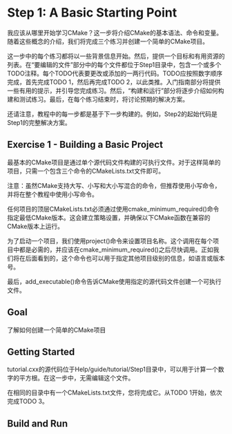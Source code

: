 # Step 1: A Basic Starting Point
我应该从哪里开始学习CMake？这一步将介绍CMake的基本语法、命令和变量。随着这些概念的介绍，我们将完成三个练习并创建一个简单的CMake项目。

这一步中的每个练习都将以一些背景信息开始。然后，提供一个目标和有用资源的列表。在“要编辑的文件”部分中的每个文件都位于Step1目录中，包含一个或多个TODO注释。每个TODO代表要更改或添加的一两行代码。TODO应按照数字顺序完成，首先完成TODO 1，然后再完成TODO 2，以此类推。入门指南部分将提供一些有用的提示，并引导您完成练习。然后，“构建和运行”部分将逐步介绍如何构建和测试练习。最后，在每个练习结束时，将讨论预期的解决方案。

还请注意，教程中的每一步都是基于下一步构建的。例如，Step2的起始代码是Step1的完整解决方案。

## Exercise 1 - Building a Basic Project

最基本的CMake项目是通过单个源代码文件构建的可执行文件。对于这样简单的项目，只需一个包含三个命令的CMakeLists.txt文件即可。

注意：虽然CMake支持大写、小写和大小写混合的命令，但推荐使用小写命令，并将在整个教程中使用小写命令。

任何项目的顶层CMakeLists.txt必须通过使用cmake_minimum_required()命令指定最低CMake版本。这会建立策略设置，并确保以下CMake函数在兼容的CMake版本上运行。

为了启动一个项目，我们使用project()命令来设置项目名称。这个调用在每个项目中都是必需的，并应该在cmake_minimum_required()之后尽快调用。正如我们将在后面看到的，这个命令也可以用于指定其他项目级别的信息，如语言或版本号。

最后，add_executable()命令告诉CMake使用指定的源代码文件创建一个可执行文件。

## Goal

了解如何创建一个简单的CMake项目

## Getting Started

tutorial.cxx的源代码位于Help/guide/tutorial/Step1目录中，可以用于计算一个数字的平方根。在这一步中，无需编辑这个文件。

在相同的目录中有一个CMakeLists.txt文件，您将完成它。从TODO 1开始，依次完成TODO 3。

## Build and Run

